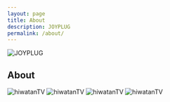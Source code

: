 ```yaml
---
layout: page
title: About
description: JOYPLUG
permalink: /about/
---
```


<img itemprop="image" class="img-rounded" src="https://c.disquscdn.com/uploads/users/20296/2598/avatar92.jpg?1508718839" alt="JOYPLUG">

## About

<img itemprop="image" src="https://78.media.tumblr.com/2c32e5ab113dec043de99f0426e6a643/tumblr_nvu0piiovx1qgf86ro3_400.gif" alt="hiwatanTV">

<img itemprop="image" src="https://78.media.tumblr.com/4d58b4811f1be064574e6fd82ed3b7c3/tumblr_nwiq8zR9cf1qa4mzvo1_500.gif" alt="hiwatanTV">

<img itemprop="image" src="https://78.media.tumblr.com/b549a6d2b0cddd2663b1406a2dfe136b/tumblr_o1ekdqEnAL1tmbvbzo2_400.gif" alt="hiwatanTV"> 

<img itemprop="image" src="https://78.media.tumblr.com/dc7c9f10c9cab63ab54eaf451a9099af/tumblr_o1ekdqEnAL1tmbvbzo3_400.gif" alt="hiwatanTV">
